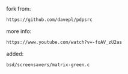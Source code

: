 fork from:
```` sh
https://github.com/davepl/pdpsrc
````
more info:
```` sh
https://www.youtube.com/watch?v=-foAV_zU2as
````
added:
```` sh
bsd/screensavers/matrix-green.c
````
